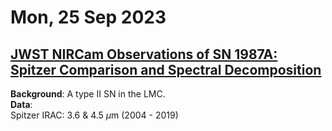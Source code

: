 # Mon, 25 Sep 2023

## [JWST NIRCam Observations of SN 1987A: Spitzer Comparison and Spectral Decomposition](https://arxiv.org/pdf/2309.13011.pdf)
**Background**: A type II SN in the LMC.  
**Data**:  
Spitzer IRAC: 3.6 & 4.5 $\mu$m  (2004 - 2019)  
